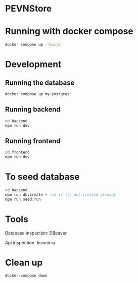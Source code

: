 # PEVNStore

# Running with docker compose

```sh
docker compose up --build
```

# Development

## Running the database

```sh
docker compose up my-postgres
```

## Running backend

```sh
cd backend
npm run dev
```

## Running frontend

```sh
cd frontend
npm run dev
```

# To seed database

```sh
cd backend
npm run db:create # run if its not created already
npm run seed:run
```

# Tools

Database inspection: DBeaver

Api inspection: Insomnia

# Clean up

```sh
docker-compose down
```
